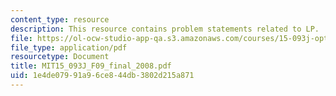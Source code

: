 ```yaml
---
content_type: resource
description: This resource contains problem statements related to LP.
file: https://ol-ocw-studio-app-qa.s3.amazonaws.com/courses/15-093j-optimization-methods-fall-2009/1e4de07991a96ce844db3802d215a871_MIT15_093J_F09_final_2008.pdf
file_type: application/pdf
resourcetype: Document
title: MIT15_093J_F09_final_2008.pdf
uid: 1e4de079-91a9-6ce8-44db-3802d215a871
---
```

